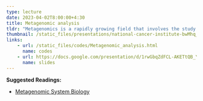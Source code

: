 ```yaml
---
type: lecture
date: 2023-04-02T8:00:00+4:30
title: Metagenomic analysis
tldr: "Metagenomics is a rapidly growing field that involves the study of genetic material from environmental samples such as soil, water, or human microbiome. This course will introduce students to the fundamentals of metagenomic data analysis, including quality control, assembly, annotation, taxonomic classification, and functional analysis."
thumbnail: /static_files/presentations/national-cancer-institute-bwMhq_itmMU-unsplash.jpg
links: 
    - url: /static_files/codes/Metagenomic_analysis.html
      name: codes
    - url: https://docs.google.com/presentation/d/1rwGbqZdFCL-AKETtQB_YkciCZeGW8k12ck_FqnNPyrA/edit?usp=share_link
      name: slides
---
```

**Suggested Readings:**
- [Metagenomic System Biology](https://link.springer.com/book/10.1007/978-981-15-8562-3)
